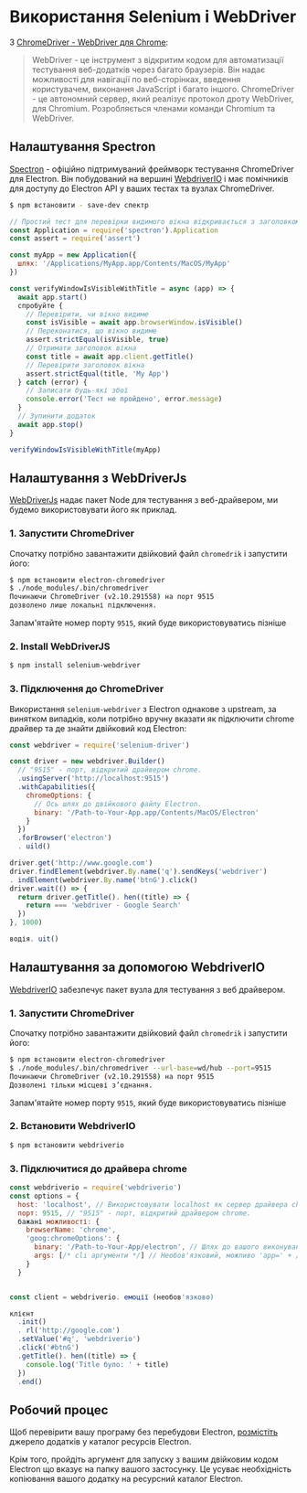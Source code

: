# Використання Selenium і WebDriver

З [ChromeDriver - WebDriver для Chrome](https://sites.google.com/a/chromium.org/chromedriver/):

> WebDriver - це інструмент з відкритим кодом для автоматизації тестування веб-додатків через багато браузерів. Він надає можливості для навігації по веб-сторінках, введення користувачем, виконання JavaScript і багато іншого. ChromeDriver - це автономний сервер, який реалізує протокол дроту WebDriver, для Chromium. Розробляється членами команди Chromium та WebDriver.

## Налаштування Spectron

[Spectron](https://electronjs.org/spectron) - офіційно підтримуваний фреймворк тестування ChromeDriver для Electron. Він побудований на вершині [WebdriverIO](http://webdriver.io/) і має помічників для доступу до Electron API у ваших тестах та вузлах ChromeDriver.

```sh
$ npm встановити - save-dev спектр
```

```javascript
// Простий тест для перевірки видимого вікна відкривається з заголовком
const Application = require('spectron').Application
const assert = require('assert')

const myApp = new Application({
  шлях: '/Applications/MyApp.app/Contents/MacOS/MyApp'
})

const verifyWindowIsVisibleWithTitle = async (app) => {
  await app.start()
  спробуйте {
    // Перевірити, чи вікно видиме
    const isVisible = await app.browserWindow.isVisible()
    // Переконатися, що вікно видиме
    assert.strictEqual(isVisible, true)
    // Отримати заголовок вікна
    const title = await app.client.getTitle()
    // Перевірити заголовок вікна
    assert.strictEqual(title, 'My App')
  } catch (error) {
    // Записати будь-які збої
    console.error('Тест не пройдено', error.message)
  }
  // Зупинити додаток
  await app.stop()
}

verifyWindowIsVisibleWithTitle(myApp)
```

## Налаштування з WebDriverJs

[WebDriverJs](https://code.google.com/p/selenium/wiki/WebDriverJs) надає пакет Node для тестування з веб-драйвером, ми будемо використовувати його як приклад.

### 1. Запустити ChromeDriver

Спочатку потрібно завантажити двійковий файл `chromedrik` і запустити його:

```sh
$ npm встановити electron-chromedriver
$ ./node_modules/.bin/chromedriver
Починаючи ChromeDriver (v2.10.291558) на порт 9515
дозволено лише локальні підключення.
```

Запам'ятайте номер порту `9515`, який буде використовуватись пізніше

### 2. Install WebDriverJS

```sh
$ npm install selenium-webdriver
```

### 3. Підключення до ChromeDriver

Використання `selenium-webdriver` з Electron однакове з upstream, за винятком випадків, коли потрібно вручну вказати як підключити chrome драйвер та де знайти двійковий код Electron:

```javascript
const webdriver = require('selenium-driver')

const driver = new webdriver.Builder()
  // "9515" - порт, відкритий драйвером chrome.
  .usingServer('http://localhost:9515')
  .withCapabilities({
    chromeOptions: {
      // Ось шлях до двійкового файлу Electron.
      binary: '/Path-to-Your-App.app/Contents/MacOS/Electron'
    }
  })
  .forBrowser('electron')
  . uild()

driver.get('http://www.google.com')
driver.findElement(webdriver.By.name('q').sendKeys('webdriver')
. indElement(webdriver.By.name('btnG').click()
driver.wait(() => {
  return driver.getTitle(). hen((title) => {
    return === 'webdriver - Google Search'
  })
}, 1000)

водія. uit()
```

## Налаштування за допомогою WebdriverIO

[WebdriverIO](http://webdriver.io/) забезпечує пакет вузла для тестування з веб драйвером.

### 1. Запустити ChromeDriver

Спочатку потрібно завантажити двійковий файл `chromedrik` і запустити його:

```sh
$ npm встановити electron-chromedriver
$ ./node_modules/.bin/chromedriver --url-base=wd/hub --port=9515
Починаючи ChromeDriver (v2.10.291558) на порт 9515
Дозволені тільки місцеві з’єднання.
```

Запам'ятайте номер порту `9515`, який буде використовуватись пізніше

### 2. Встановити WebdriverIO

```sh
$ npm встановити webdriverio
```

### 3. Підключитися до драйвера chrome

```javascript
const webdriverio = require('webdriverio')
const options = {
  host: 'localhost', // Використовувати localhost як сервер драйвера chrome
  порт: 9515, // "9515" - порт, відкритий драйвером chrome.
  бажані можливості: {
    browserName: 'chrome',
    'goog:chromeOptions': {
      binary: '/Path-to-Your-App/electron', // Шлях до вашого виконуваного Electron binary.
      args: [/* cli аргументи */] // Необов'язковий, можливо 'app=' + /path/to/your/app/
    }
  }


const client = webdriverio. емоції (необов'язково)

клієнт
  .init()
  . rl('http://google.com')
  .setValue('#q', 'webdriverio')
  .click('#btnG')
  .getTitle(). hen((title) => {
    console.log('Title було: ' + title)
  })
  .end()
```

## Робочий процес

Щоб перевірити вашу програму без перебудови Electron, [розмістіть](https://github.com/electron/electron/blob/master/docs/tutorial/application-distribution.md) джерело додатків у каталог ресурсів Electron.

Крім того, пройдіть аргумент для запуску з вашим двійковим кодом Electron що вказує на папку вашого застосунку. Це усуває необхідність копіювання вашого додатку на ресурсний каталог Electron.
